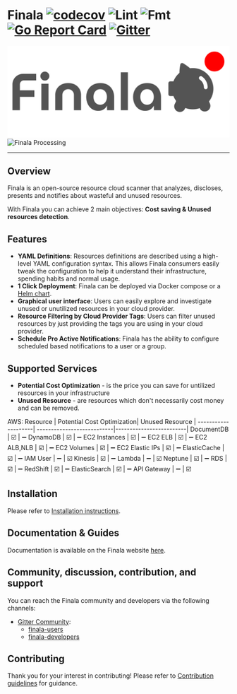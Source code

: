 # Finala [![codecov](https://codecov.io/gh/similarweb/finala/branch/master/graph/badge.svg)](https://codecov.io/gh/similarweb/finala) ![Lint](https://github.com/similarweb/finala/workflows/Lint/badge.svg) ![Fmt](https://github.com/similarweb/finala/workflows/Fmt/badge.svg) [![Go Report Card](https://goreportcard.com/badge/github.com/similarweb/finala)](https://goreportcard.com/report/github.com/similarweb/finala) [![Gitter](https://badges.gitter.im/similarweb-finala/community.svg)](https://gitter.im/similarweb-finala/community?utm_source=badge&utm_medium=badge&utm_campaign=pr-badge)

![alt Logo](https://raw.githubusercontent.com/similarweb/finala/master/docs/images/main-logo.png)
![Finala Processing]([docs/images/finala.png](https://raw.githubusercontent.com/similarweb/finala/master/docs/images/finala.png))

----

## Overview

Finala is an open-source resource cloud scanner that analyzes, discloses, presents and notifies about wasteful and unused resources.

With Finala you can achieve 2 main objectives: **Cost saving & Unused resources detection**.

## Features

* **YAML Definitions**: Resources definitions are described using a high-level YAML configuration syntax. This allows Finala consumers easily tweak the configuration to help it understand their infrastructure, spending habits and normal usage.
* **1 Click Deployment**: Finala can be deployed via Docker compose or a [Helm chart](https://github.com/similarweb/finala-helm).
* **Graphical user interface**: Users can easily explore and investigate unused or unutilized resources in your cloud provider.
* **Resource Filtering by Cloud Provider Tags**: Users can filter unused resources by just providing the tags you are using in your cloud provider.
* **Schedule Pro Active Notifications**: Finala has the ability to configure scheduled based notifications to a user or a group.

## Supported Services

* **Potential Cost Optimization** - is the price you can save for untilized resources in your infrastructure
* **Unused Resource** - are resources which don't necessarily cost money and can be removed.

AWS:
Resource            | Potential Cost Optimization| Unused Resource         |
--------------------| ---------------------------|-------------------------|
DocumentDB          | :ballot_box_with_check:    | :heavy_minus_sign:
DynamoDB            | :ballot_box_with_check:    | :heavy_minus_sign:
EC2 Instances       | :ballot_box_with_check:    | :heavy_minus_sign:
EC2 ELB             | :ballot_box_with_check:    | :heavy_minus_sign:
EC2 ALB,NLB         | :ballot_box_with_check:    | :heavy_minus_sign:
EC2 Volumes         | :ballot_box_with_check:    | :heavy_minus_sign:
EC2 Elastic IPs     | :ballot_box_with_check:    | :heavy_minus_sign:
ElasticCache        | :ballot_box_with_check:    | :heavy_minus_sign:
IAM User            | :heavy_minus_sign:         | :ballot_box_with_check:
Kinesis             | :ballot_box_with_check:    | :heavy_minus_sign:
Lambda              | :heavy_minus_sign:         | :ballot_box_with_check:
Neptune             | :ballot_box_with_check:    | :heavy_minus_sign:
RDS                 | :ballot_box_with_check:    | :heavy_minus_sign:
RedShift            | :ballot_box_with_check:    | :heavy_minus_sign:
ElasticSearch       | :ballot_box_with_check:    | :heavy_minus_sign:
API Gateway         | :heavy_minus_sign:         | :ballot_box_with_check:

## Installation

Please refer to [Installation instructions](https://finala.io/docs/installation/getting-started).

## Documentation & Guides

Documentation is available on the Finala website [here](https://finala.io/).

## Community, discussion, contribution, and support

You can reach the Finala community and developers via the following channels:

* [Gitter Community](https://gitter.im/similarweb-finala/community):
  * [finala-users](https://gitter.im/similarweb-finala/users)
  * [finala-developers](https://gitter.im/similarweb-finala/developers)

## Contributing

Thank you for your interest in contributing! Please refer to [Contribution guidelines](https://finala.io/docs/contributing/submitting-pr) for guidance.

